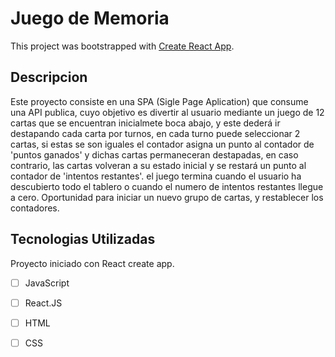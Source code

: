# Juego de Memoria

This project was bootstrapped with [Create React App](https://github.com/facebook/create-react-app).

## Descripcion

Este proyecto consiste en una SPA (Sigle Page Aplication) que consume una API publica, cuyo objetivo es divertir al usuario mediante un juego de 12 cartas que se encuentran inicialmete boca abajo, y este dederá ir destapando cada carta por turnos, en cada turno puede seleccionar 2 cartas, si estas se son iguales el contador asigna un punto al contador de 'puntos ganados' y dichas cartas permaneceran destapadas, en caso contrario, las cartas volveran a su estado inicial y se restará un punto al contador de 'intentos restantes'. el juego termina cuando el usuario ha descubierto todo el tablero o cuando el numero de intentos restantes llegue a cero. Oportunidad para iniciar un nuevo grupo de cartas, y restablecer los contadores.

## Tecnologias Utilizadas
Proyecto iniciado con React create app.
- [ ] JavaScript
- [ ] React.JS
- [ ] HTML
- [ ] CSS





